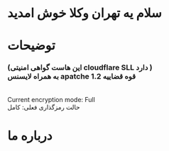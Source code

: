     
 <h1>سلام یه تهران وکلا خوش امدید </h1>
                                                                                                                                                                                                <h1>توضیحات</h1>                                     
<h3>(این هاست گواهی امنیتی cloudflare SLL دارد )
<br> 
    به همراه لایسنس apatche 1.2 قوه قضاییه
</h3>


<br>
Current encryption mode: Full
<br>
حالت رمزگذاری فعلی: کامل



  <h1> درباره ما</h1>

  
